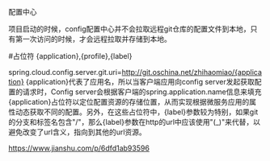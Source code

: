 配置中心

项目启动的时候，config配置中心并不会拉取远程git仓库的配置文件到本地，只有第一次访问的时候，才会远程拉取并存储到本地。

#占位符
{application},{profile},{label}

spring.cloud.config.server.git.uri=http://git.oschina.net/zhihaomiao/{application}
{application}代表了应用名，所以当客户端应用向config server发起获取配置的请求时，Config server会根据客户端的spring.application.name信息来填充{application}占位符以定位配置资源的存储位置，从而实现根据微服务应用的属性动态获取不同的配置。另外，在这些占位符中，{label}参数较为特别，如果git的分支和标签名包含"/"，那么{label}参数在http的url中应该使用"(_)"来代替，以避免改变了url含义，指向到其他的url资源。



https://www.jianshu.com/p/6dfd1ab93596